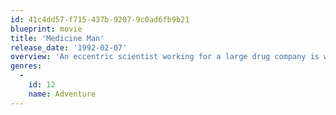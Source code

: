 ```yaml
---
id: 41c4dd57-f715-437b-9207-9c0ad6fb9b21
blueprint: movie
title: 'Medicine Man'
release_date: '1992-02-07'
overview: 'An eccentric scientist working for a large drug company is working on a research project in the Amazon jungle. He sends for a research assistant and a gas chromatograph because he''s close to a cure for cancer. When the assistant turns out to be a "mere woman," he rejects her help. Meanwhile the bulldozers get closer to the area in which they are conducting research, and they eventually learn to work together, and begin falling in love.'
genres:
  -
    id: 12
    name: Adventure
---
```

